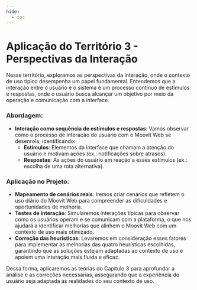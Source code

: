 ```yaml
---
hide:
  - toc
---
```


# Aplicação do Território 3 - Perspectivas da Interação

Nesse território, exploramos as perspectivas da interação, onde o contexto de uso típico desempenha um papel fundamental. Entendemos que a interação entre o usuário e o sistema é um processo contínuo de estímulos e respostas, onde o usuário busca alcançar um objetivo por meio da operação e comunicação com a interface.

### Abordagem:
- **Interação como sequência de estímulos e respostas**: Vamos observar como o processo de interação do usuário com o Moovit Web se desenrola, identificando:
    - **Estímulos**: Elementos da interface que chamam a atenção do usuário e motivam ações (ex.: notificações sobre atrasos).
    - **Respostas**: As ações do usuário em reação a esses estímulos (ex.: escolha de uma rota alternativa).

### Aplicação no Projeto:
- **Mapeamento de cenários reais**: Iremos criar cenários que refletem o uso diário do Moovit Web para compreender as dificuldades e oportunidades de melhoria.
- **Testes de interação**: Simularemos interações típicas para observar como os usuários operam e se comunicam com a plataforma, o que nos ajudará a identificar melhorias que alinhem o Moovit Web com um contexto de uso mais otimizado.
- **Correção das heurísticas**: Levaremos em consideração esses fatores para implementar as melhorias das quatro heurísticas escolhidas, garantindo que as soluções estejam adaptadas ao contexto de uso e apoiem uma interação mais fluida e eficaz.

Dessa forma, aplicaremos as teorias do Capítulo 3 para aprofundar a análise e as correções necessárias, assegurando que a experiência do usuário seja adaptada às realidades do seu contexto de uso.